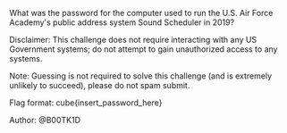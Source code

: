What was the password for the computer used to run the U.S. Air Force Academy's public address system Sound Scheduler in 2019?

Disclaimer: This challenge does not require interacting with any US Government systems; do not attempt to gain unauthorized access to any systems.

Note: Guessing is not required to solve this challenge (and is extremely unlikely to succeed), please do not spam submit.

Flag format: cube{insert_password_here}

Author: @B00TK1D
